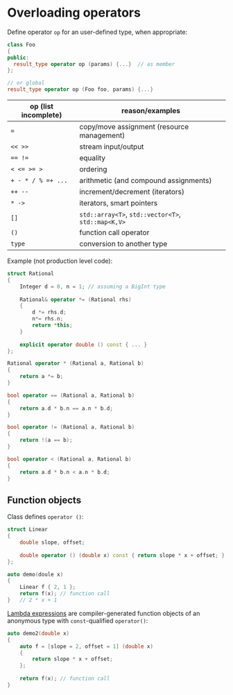 # Overloading operators

Define operator `op` for an user-defined type, when appropriate:

```cpp
class Foo
{
public:    
  result_type operator op (params) {...}  // as member
};

// or global
result_type operator op (Foo foo, params) {...}
```


| op (list incomplete) | reason/examples                                    |
| ---------------- | ------------------------------------------ |
| `=`              | copy/move assignment (resource management) |
| `<< >>`          | stream input/output            |
| `== !=`          | equality                                   |
| `< <= >= >`      | ordering                             |
| `+ - * / % =+ ...` | arithmetic (and compound assignments)      |
| `++ --`          | increment/decrement (iterators)            |
| `* ->`           | iterators, smart pointers                  |
| `[]`             | `std::array<T>`, `std::vector<T>`, `std::map<K,V>` |
| `()`            | function call operator |
| `type` | conversion to another type |

Example (not production level code):

```cpp
struct Rational
{
    Integer d = 0, n = 1; // assuming a BigInt type
    
    Rational& operator *= (Rational rhs) 
    { 
        d *= rhs.d; 
        n*= rhs.n; 
        return *this; 
    }
    
    explicit operator double () const { ... }
};

Rational operator * (Rational a, Rational b)
{
    return a *= b;
}

bool operator == (Rational a, Rational b)
{
    return a.d * b.n == a.n * b.d;
}

bool operator != (Rational a, Rational b)
{
    return !(a == b);
}

bool operator < (Rational a, Rational b)
{
    return a.d * b.n < a.n * b.d;
}
```

## Function objects

Class defines `operator ()`:

```cpp
struct Linear
{
    double slope, offset;
    
    double operator () (double x) const { return slope * x + offset; }
};

auto demo(doule x)
{
    Linear f { 2, 1 };
    return f(x); // function call
}   // 2 * x + 1
```

[Lambda expressions](14_lambdas.md) are compiler-generated function objects of an anonymous type with `const`-qualified `operator()`:

```cpp
auto demo2(double x)
{
    auto f = [slope = 2, offset = 1] (double x) 
    {
        return slope * x + offset;
    };
    
    return f(x); // function call
}
```

